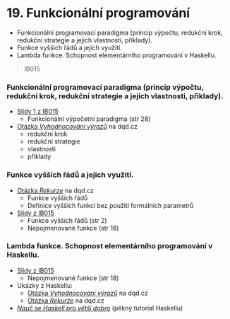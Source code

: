 # 19. Funkcionální programování

* Funkcionální programovací paradigma \(princip výpočtu, redukční krok, redukční strategie a jejich vlastnosti, příklady\).
* Funkce vyšších řádů a jejich využití.
* Lambda funkce. Schopnost elementárního programování v Haskellu.

> IB015

### Funkcionální programovací paradigma \(princip výpočtu, redukční krok, redukční strategie a jejich vlastnosti, příklady\).

* [Slidy 1 z IB015](https://is.muni.cz/auth/el/1433/podzim2016/IB015/um/lectures/IB015_01.pdf)
  * Funkcionální výpočetní paradigma \(str 28\)
* [Otázka _Vyhodnocování výrazů_](http://statnice.dqd.cz/home:inf:ap7) na dqd.cz
  * redukční krok
  * redukční strategie
  * vlastnosti
  * příklady

### Funkce vyšších řádů a jejich využití.

* [Otázka _Rekurze_](http://statnice.dqd.cz/home:inf:ap6) na dqd.cz
  * Funkce vyšších řádů
  * Definice vyšších funkcí bez použití formálních parametrů
* [Slidy  z IB015](https://is.muni.cz/auth/el/1433/podzim2016/IB015/um/lectures/IB015_03.pdf)
  * Funkce vyšších řádů \(str 2\)
  * Nepojmenované funkce \(str 18\)

### Lambda funkce. Schopnost elementárního programování v Haskellu.

* [Slidy  z IB015](https://is.muni.cz/auth/el/1433/podzim2016/IB015/um/lectures/IB015_03.pdf)
  * Nepojmenované funkce \(str 18\)
* Ukázky z Haskellu:
  * [Otázka _Vyhodnocování výrazů_](http://statnice.dqd.cz/home:inf:ap7) na dqd.cz
  * [Otázka _Rekurze_](http://statnice.dqd.cz/home:inf:ap6) na dqd.cz
* [_Nauč se Haskell pro větší dobro_](http://naucte-se.haskell.cz) \(pěkný tutorial Haskellu\)



